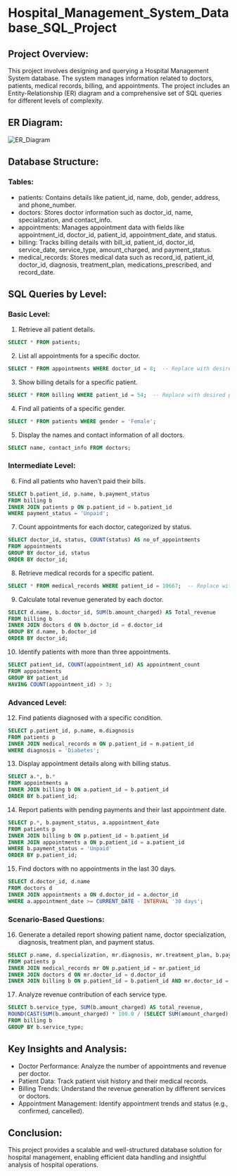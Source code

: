 # Hospital_Management_System_Database_SQL_Project

## Project Overview:
This project involves designing and querying a Hospital Management System database. The system manages information related to doctors, patients, medical records, billing, and appointments. The project includes an Entity-Relationship (ER) diagram and a comprehensive set of SQL queries for different levels of complexity.

## ER Diagram:
![ER_Diagram](https://github.com/user-attachments/assets/ae1aad5b-abcc-4f87-847c-9fab1bb89178)


## Database Structure:
### Tables:
- patients: Contains details like patient_id, name, dob, gender, address, and phone_number.
- doctors: Stores doctor information such as doctor_id, name, specialization, and contact_info.
- appointments: Manages appointment data with fields like appointment_id, doctor_id, patient_id, appointment_date, and status.
- billing: Tracks billing details with bill_id, patient_id, doctor_id, service_date, service_type, amount_charged, and payment_status.
- medical_records: Stores medical data such as record_id, patient_id, doctor_id, diagnosis, treatment_plan, medications_prescribed, and record_date.

## SQL Queries by Level:
### Basic Level:
1. Retrieve all patient details.
```sql
SELECT * FROM patients;
```
2. List all appointments for a specific doctor.
```sql
SELECT * FROM appointments WHERE doctor_id = 8;  -- Replace with desired doctor_id
```
3. Show billing details for a specific patient.
```sql
SELECT * FROM billing WHERE patient_id = 54;  -- Replace with desired patient_id
```
4. Find all patients of a specific gender.
```sql
SELECT * FROM patients WHERE gender = 'Female';
```
5. Display the names and contact information of all doctors.
```sql
SELECT name, contact_info FROM doctors;
```
### Intermediate Level:
  
6. Find all patients who haven’t paid their bills.
```sql
SELECT b.patient_id, p.name, b.payment_status 
FROM billing b 
INNER JOIN patients p ON p.patient_id = b.patient_id 
WHERE payment_status = 'Unpaid';
```
7. Count appointments for each doctor, categorized by status.
```sql
SELECT doctor_id, status, COUNT(status) AS no_of_appointments 
FROM appointments 
GROUP BY doctor_id, status 
ORDER BY doctor_id;
```
8. Retrieve medical records for a specific patient.
```sql
SELECT * FROM medical_records WHERE patient_id = 10667;  -- Replace with desired patient_id
```
9. Calculate total revenue generated by each doctor.
```sql
SELECT d.name, b.doctor_id, SUM(b.amount_charged) AS Total_revenue 
FROM billing b 
INNER JOIN doctors d ON b.doctor_id = d.doctor_id 
GROUP BY d.name, b.doctor_id 
ORDER BY doctor_id;
```
10. Identify patients with more than three appointments.
```sql
SELECT patient_id, COUNT(appointment_id) AS appointment_count 
FROM appointments 
GROUP BY patient_id 
HAVING COUNT(appointment_id) > 3;
```
### Advanced Level:

12. Find patients diagnosed with a specific condition.
```sql
SELECT p.patient_id, p.name, m.diagnosis 
FROM patients p 
INNER JOIN medical_records m ON p.patient_id = m.patient_id 
WHERE diagnosis = 'Diabetes';
```
13. Display appointment details along with billing status.
```sql
SELECT a.*, b.* 
FROM appointments a 
INNER JOIN billing b ON a.patient_id = b.patient_id 
ORDER BY b.patient_id;
```
14. Report patients with pending payments and their last appointment date.
```sql
SELECT p.*, b.payment_status, a.appointment_date 
FROM patients p 
INNER JOIN billing b ON p.patient_id = b.patient_id 
INNER JOIN appointments a ON p.patient_id = a.patient_id 
WHERE b.payment_status = 'Unpaid' 
ORDER BY p.patient_id;
```
15. Find doctors with no appointments in the last 30 days.
```sql
SELECT d.doctor_id, d.name 
FROM doctors d 
INNER JOIN appointments a ON d.doctor_id = a.doctor_id 
WHERE a.appointment_date >= CURRENT_DATE - INTERVAL '30 days';
```
### Scenario-Based Questions:
16. Generate a detailed report showing patient name, doctor specialization, diagnosis, treatment plan, and payment status.
```sql
SELECT p.name, d.specialization, mr.diagnosis, mr.treatment_plan, b.payment_status 
FROM patients p 
INNER JOIN medical_records mr ON p.patient_id = mr.patient_id 
INNER JOIN doctors d ON mr.doctor_id = d.doctor_id 
INNER JOIN billing b ON p.patient_id = b.patient_id AND mr.doctor_id = b.doctor_id;
```
17. Analyze revenue contribution of each service type.
```sql
SELECT b.service_type, SUM(b.amount_charged) AS total_revenue, 
ROUND(CAST(SUM(b.amount_charged) * 100.0 / (SELECT SUM(amount_charged) FROM billing) AS NUMERIC), 2) AS percentage_contribution 
FROM billing b 
GROUP BY b.service_type;
```
## Key Insights and Analysis:
- Doctor Performance: Analyze the number of appointments and revenue per doctor.
- Patient Data: Track patient visit history and their medical records.
- Billing Trends: Understand the revenue generation by different services or doctors.
- Appointment Management: Identify appointment trends and status (e.g., confirmed, cancelled).

## Conclusion:
This project provides a scalable and well-structured database solution for hospital management, enabling efficient data handling and insightful analysis of hospital operations.


